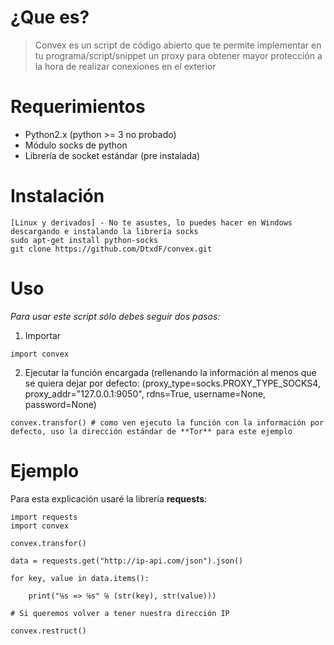 # ¿Que es?

> Convex es un script de código abierto que te permite implementar en tu programa/script/snippet un proxy para obtener mayor protección a la hora de realizar conexiones en el exterior

# Requerimientos

* Python2.x (python >= 3 no probado)
* Módulo socks de python
* Librería de socket estándar (pre instalada)

# Instalación

```
[Linux y derivados] - No te asustes, lo puedes hacer en Windows descargando e instalando la librería socks
sudo apt-get install python-socks
git clone https://github.com/DtxdF/convex.git
```

# Uso

*Para usar este script sólo debes seguir dos pasos:*

1. Importar

`import convex`

2. Ejecutar la función encargada (rellenando la información al menos que se quiera dejar por defecto: (proxy_type=socks.PROXY_TYPE_SOCKS4, proxy_addr="127.0.0.1:9050", rdns=True, username=None, password=None)

`convex.transfor() # como ven ejecuto la función con la información por defecto, uso la dirección estándar de **Tor** para este ejemplo`

# Ejemplo

Para esta explicación usaré la librería **requests**:

```
import requests
import convex

convex.transfor()

data = requests.get("http://ip-api.com/json").json()

for key, value in data.items():

    print("℅s => ℅s" ℅ (str(key), str(value)))

# Si queremos volver a tener nuestra dirección IP

convex.restruct()
```
